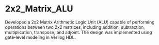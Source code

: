# 2x2_Matrix_ALU
Developed a 2x2 Matrix Arithmetic Logic Unit (ALU) capable of performing operations between two 2x2 matrices, including addition, subtraction, multiplication, transpose, and adjoint. The design was implemented using gate-level modeling in Verilog HDL.
